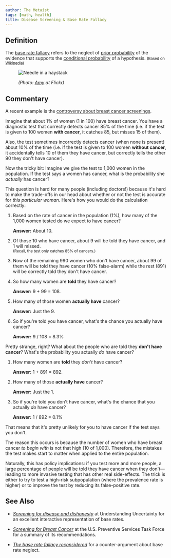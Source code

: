 ```yaml
---
author: The Metaist
tags: [math, health]
title: Disease Screening & Base Rate Fallacy
---
```


## Definition

<div class="entry-summary" markdown="1">

The [base rate fallacy][wiki-base] refers to the neglect of
[prior probability](http://en.wikipedia.org/wiki/Prior_probability)
of the evidence that supports the
[conditional probability](http://en.wikipedia.org/wiki/Conditional_probability)
of a hypothesis. <small>(Based on [Wikipedia][wiki-base])</small>

</div>

[wiki-base]: http://en.wikipedia.org/wiki/Base_rate_fallacy

<figure markdown="1">

![Needle in a haystack]({{thumbnail}})

<figcaption>
  <address markdown="1">

(Photo: [Amy](http://www.flickr.com/photos/mayaevening/138372058/in/photostream) at Flickr)</address>

</figcaption>
</figure><!--more-->

## Commentary

A recent example is the [controversy about breast cancer screenings](http://www.nytimes.com/2009/11/19/health/19cancer.html).

Imagine that about 1% of women (1 in 100) have breast cancer. You have a
diagnostic test that correctly detects cancer 85% of the time (i.e. if the test
is given to 100 women **with cancer**, it catches 85, but misses 15 of them).

Also, the test sometimes incorrectly detects cancer (when none is present) about
10% of the time (i.e. if the test is given to 100 women **without cancer**, it
accidentally tells 10 of them they have cancer, but correctly tells the other 90
they don't have cancer).

Now the tricky bit: Imagine we give the test to 1,000 women in the population.
If the test says a women has cancer, what is the probability she _actually_ has
cancer?

This question is hard for many people (including doctors!) because it's hard to
make the trade-offs in our head about whether or not the test is accurate for
_this particular woman_. Here's how you would do the calculation correctly:

1. Based on the rate of cancer in the population (1%), how many of the 1,000
   women tested do we expect to have cancer?

   **Answer:** About 10.

2. Of those 10 who have cancer, about 9 will be told they have cancer, and 1
   will missed.
   <br /><small>(Recall, the test only catches 85% of cancers.)</small>

3. Now of the remaining 990 women who don't have cancer, about 99 of them will
   be told they have cancer (10% false-alarm) while the rest (891) will be
   correctly told they don't have cancer.

4. So how many women are **told** they have cancer?

   **Answer:** 9 + 99 = 108.

5. How many of those women **actually have** cancer?

   **Answer:** Just the 9.

6. So if you're told you have cancer, what's the chance you actually have
   cancer?

   **Answer:** 9 / 108 = 8.3%

Pretty strange, right? What about the people who are told they
**don't have cancer**? What's the probability you actually _do_ have cancer?

1. How many women are **told** they _don't_ have cancer?

   **Answer:** 1 + 891 = 892.

2. How many of those **actually have** cancer?

   **Answer:** Just the 1.

3. So if you're told you don't have cancer, what's the chance that you
   actually _do_ have cancer?

   **Answer:** 1 / 892 = 0.1%

That means that it's pretty unlikely for you to have cancer if the test says you
don't.

The reason this occurs is because the number of women who have breast cancer
_to begin with_ is not that high (10 of 1,000). Therefore, the mistakes the test
makes start to matter when applied to the entire population.

Naturally, this has policy implications: if you test more and more people, a
large percentage of people will be told they have cancer when they don't&mdash;
leading to more invasive testing that has other real side-effects. The trick is
either to try to test a high-risk subpopulation (where the prevalence rate is
higher) or to improve the test by reducing its false-positive rate.

## See Also

- <cite>[Screening for disease and dishonesty](http://understandinguncertainty.org/node/238)</cite>
  at <span class="vcard org fn">Understanding Uncertainty</span>
  for an excellent interactive representation of base rates.

- <cite>[Screening for Breast Cancer](http://www.uspreventiveservicestaskforce.org/uspstf/uspsbrca.htm)</cite>
  at the <span class="vcard org fn">U.S. Preventive Services Task Force</span>
  for a summary of its recommendations.

- <cite>[The base rate fallacy reconsidered](http://www.bbsonline.org/Preprints/OldArchive/bbs.koehler.html)</cite>
  for a counter-argument about base rate neglect.
